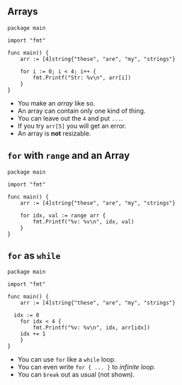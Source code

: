 ## Arrays

```
package main

import "fmt"

func main() {
	arr := [4]string{"these", "are", "my", "strings"}

	for i := 0; i < 4; i++ {
		fmt.Printf("Str: %v\n", arr[i])
	}
}
```

* You make an *array* like so.
* An array can contain only one kind of thing.
* You can leave out the `4` and put `...`.
* If you try `arr[5]` you will get an error.
* An array is **not** resizable.

## `for` with `range` and an Array

```
package main

import "fmt"

func main() {
	arr := [4]string{"these", "are", "my", "strings"}

	for idx, val := range arr {
		fmt.Printf("%v: %v\n", idx, val)
	}
}
```

## `for` as `while`

```
package main

import "fmt"

func main() {
	arr := [4]string{"these", "are", "my", "strings"}

  idx := 0
	for idx < 4 {
		fmt.Printf("%v: %v\n", idx, arr[idx])
    idx += 1
	}
}
```

* You can use `for` like a `while` loop.
* You can even write `for { ... }` to *infinite loop*.
* You can `break` out as usual (not shown).
